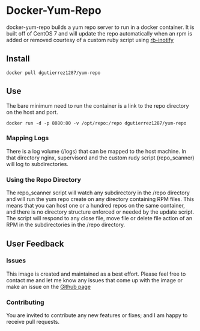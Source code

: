 Docker-Yum-Repo
============================

docker-yum-repo builds a yum repo server to run in a docker container. It is built
off of CentOS 7 and will update the repo automatically when an rpm is added or removed
courtesy of a custom ruby script using [rb-inotify](https://github.com/nex3/rb-inotify)


## Install

```
docker pull dgutierrez1287/yum-repo
``` 

## Use 

The bare minimum need to run the container is a link to the repo directory on the host
and port.

```
docker run -d -p 8080:80 -v /opt/repo:/repo dgutierrez1287/yum-repo
```

### Mapping Logs

There is a log volume (/logs) that can be mapped to the host machine. In that directory 
nginx, supervisord and the custom rudy script (repo_scanner) will log to subdirectories.

### Using the Repo Directory

The repo_scanner script will watch any subdirectory in the /repo directory and will run
the yum repo create on any directory containing RPM files. This means that you can host
one or a hundred repos on the same container, and there is no directory structure
enforced or needed by the update script. The script will respond to any close file,
move file or delete file action of an RPM in the subdirectories in the /repo directory.

## User Feedback

### Issues
This image is created and maintained as a best effort. Please feel free to contact me and 
let me know any issues that come up with the image or make an issue on the 
[Github page](https://github.com/dgutierrez1287/docker-yum-repo)

### Contributing 
You are invited to contribute any new features or fixes; and I am happy to receive pull 
requests.